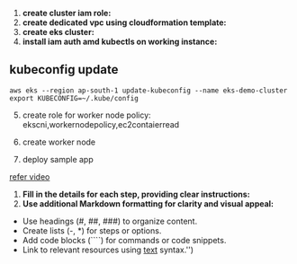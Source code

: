 1. **create cluster iam role:**
2. **create dedicated vpc using cloudformation template:**
3. **create eks cluster:**
4. **install iam auth amd kubectls on working instance:**

kubeconfig update
---------------
```
aws eks --region ap-south-1 update-kubeconfig --name eks-demo-cluster
export KUBECONFIG=~/.kube/config

```

5. create role for worker node
   policy: ekscni,workernodepolicy,ec2contaierread

 6. create worker node
 7. deploy sample app

[refer video](https://www.youtube.com/watch?v=aZd0UolVwD4)

1. **Fill in the details for each step, providing clear instructions:**
2. **Use additional Markdown formatting for clarity and visual appeal:**
  - Use headings (#, ##, ###) to organize content.
  - Create lists (-, *) for steps or options.
  - Add code blocks (````) for commands or code snippets.
  - Link to relevant resources using [text](link) syntax.'')
